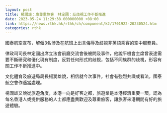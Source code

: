 ```yaml
---
layout: post
title: 楊潤雄：應尊重旅客　林定國：反歧視工作不斷推進
date: 2023-05-24 11:29:38.000000000 +08:00
link: https://news.rthk.hk/rthk/ch/component/k2/1701922-20230524.htm
categories: rthk
---
```


國泰航空宣布，解僱3名涉及在航班上出言侮辱及歧視非英語乘客的空中服務員。

律政司司長林定國出席立法會前廳交流會後被問及事件，他說平機會主席曾表達需要不斷研究和優化現有制度，反對任何形式的歧視，包括不同族群的歧視，形容有關工作不斷推進中。 

文化體育及旅遊局局長楊潤雄說，相信就今次事件，社會有強烈共識或看法，國泰航空會作適當處理。

楊潤雄又說從旅遊角度，本港一向是好客之都，旅遊業是本港經濟重要一環，認為每名香港人或提供服務的人士都應盡責歡迎及尊重旅客，讓旅客來港期間有好的旅遊體驗。

